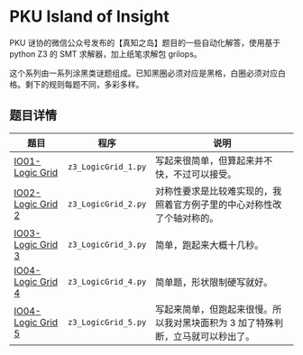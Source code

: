 # PKU Island of Insight

PKU 谜协的微信公众号发布的【真知之岛】题目的一些自动化解答，使用基于 python Z3 的 SMT 求解器，加上纸笔求解包 grilops。

这个系列由一系列涂黑类谜题组成。已知黑圈必须对应是黑格，白圈必须对应白格。剩下的规则每题不同，多彩多样。

## 题目详情

| 题目                                                                   | 程序                | 说明                                                                            |
| ---------------------------------------------------------------------- | ------------------- | ------------------------------------------------------------------------------- |
| [IO01-Logic Grid](https://mp.weixin.qq.com/s/QX9RnIrDn_z7ov1iHc2lug)   | `z3_LogicGrid_1.py` | 写起来很简单，但算起来并不快，不过可以接受。                                    |
| [IO02-Logic Grid 2](https://mp.weixin.qq.com/s/SyMBbgeDVxVDTgB4X2gKgA) | `z3_LogicGrid_2.py` | 对称性要求是比较难实现的，我照着官方例子里的中心对称性改了个轴对称的。          |
| [IO03-Logic Grid 3](https://mp.weixin.qq.com/s/VZEnwL3IKN3tHDH6tOixgg) | `z3_LogicGrid_3.py` | 简单，跑起来大概十几秒。                                                        |
| [IO04-Logic Grid 4](https://mp.weixin.qq.com/s/iXgADE1idGZGvguwnaD7IQ) | `z3_LogicGrid_4.py` | 简单题，形状限制硬写就好。                                                      |
| [IO04-Logic Grid 5](https://mp.weixin.qq.com/s/f4KWCNdktGC-2zh7o2bokw) | `z3_LogicGrid_5.py` | 写起来简单，但跑起来很慢。所以我对黑块面积为 3 加了特殊判断，立马就可以秒出了。 |
